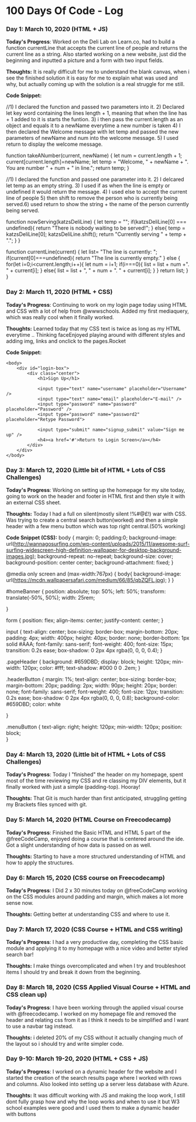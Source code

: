 # 100 Days Of Code - Log

### Day 1: March 10, 2020 (HTML + JS)

**Today's Progress**: Worked on the Deli Lab on Learn.co, had to build a function currentLine that accepts the current line of people and returns the current line as a string. Also started working on a new website, just did the beginning and inputted a picture and a form with two input fields.

**Thoughts:** It is really difficult for me to understand the blank canvas, when i see the finished solution it is easy for me to explain what was used and why, but actually coming up with the solution is a real struggle for me still.

**Code Snippet:** 

//1) I declared the function and passed two parameters into it. 2) Declared let key word containing the lines length + 1, meaning that when the line has + 1 added to it is starts the funtion. 3) i then pass the current.length as an object and equals it to a newName everytime a new number is taken 4) I then declared the Welcome message with let temp and passed the new parameters of newName and num into the welcome message. 5) I used return to display the welcome message.

function takeANumber(current, newName) {
  let num = current.length + 1;
  current[current.length]=newName;
  let temp = "Welcome, " + newName + ". You are number " + num + " in line.";
  return temp;
}

//1) I declared the function and passed one parameter into it. 2) I delcared let temp as an empty string. 3) I used if as when the line is empty or undefined it would return the message. 4) I used else to accept the current line of people 5) then shift to remove the person who is currently being served.6) used return to show the string + the name of the person currently being served.

function nowServing(katzsDeliLine) {
  let temp = "";
  if(katzsDeliLine[0] === undefined){
    return "There is nobody waiting to be served!";
    }
  else{
    temp = katzsDeliLine[0];
    katzsDeliLine.shift();
    return "Currently serving " + temp + ".";
  }
}

function currentLine(current) {
  let list= "The line is currently: ";
  if(current[0]===undefined){
    return "The line is currently empty."
  }
  else {
    for(let i=0;i<current.length;i++){
      let num = i+1;
      if(i===0){
        list = list + num +". " + current[i];
      }
      else{
        list = list + ", " + num + ". " + current[i];
      }
  }
  return list;
}
}

### Day 2: March 11, 2020 (HTML + CSS)

**Today's Progress**: 
Continuing to work on my login page today using HTML and CSS with a lot of help from 
@wwwschools. Added my first mediaquery, which was really cool when it finally worked.

**Thoughts:** 
Learned today that my CSS text is twice as long as my HTML everytime .. Thinking faceEnjoyed playing around with different styles and adding img, links and onclick to the pages.Rocket

**Code Snippet:** 
<!DOCTYPE html>
<html>
    <head>
        <title>Sign Up Page</title>
        <link rel="stylesheet" type="text/css" href="regstyle.css">
    </head>
    
    <body>
        <div id="login-box">
            <div class="center">
                <h1>Sign Up</h1>
                
                <input type="text" name="username" placeholder="Username" />
                <input type="text" name="email" placeholder="E-mail" />
                <input type="password" name="password" placeholder="Password" />
                <input type="password" name="password2" placeholder="Retype Password">
                
                <input type="submit" name="signup_submit" value="Sign me up" />
                <h4><a href='#'>Return to Login Screen</a></h4>
            </div>
        </div>     
    </body>
</html>

### Day 3: March 12, 2020 (Little bit of HTML + Lots of CSS Challenges)

**Today's Progress**: 
Working on setting up the homepage for my site today, going to work on the header and footer in HTML first and then style it with an external CSS sheet.

**Thoughts:** 
Today I had a full on silent(mostly silent !%#@£!) war with CSS. Was trying to create a central search button(worked) and then a simple header with a few menu button which was top right central.(50% working)

**Code Snippet (CSS):** 
body {
    margin: 0;
    padding:0;
    background-image: url(http://wannagosurfing.com/wp-content/uploads/2015/11/awesome-surf-surfing-widescreen-high-definition-wallpaper-for-desktop-background-images.jpg);
    background-repeat: no-repeat;
    background-size: cover;
    background-position: center center;
    background-attachment: fixed;
}

@media only screen and (max-width:767px) {
    body{
        background-image: url(https://mcdn.wallpapersafari.com/medium/66/85/qbZQFL.jpg);
    }
 }


#homeBanner {
    position: absolute;
    top: 50%;
    left: 50%;
    transform: translate(-50%, 50%);
    width: 25rem;
    
}

form {
    position: flex;
    align-items: center;
    justify-content: center;
}

input {
    text-align: center;
    box-sizing: border-box;
    margin-bottom: 20px;
    padding: 4px;
    width: 400px;
    height: 40px;
    border: none;
    border-bottom: 1px solid #AAA;
    font-family: sans-serif;
    font-weight: 400;
    font-size: 15px;
    transition: 0.2s ease;
    box-shadow: 0 2px 4px rgba(0, 0, 0, 0.4);
}

.pageHeader {
    background: #659DBD;
    display: block;
    height: 120px;
    min-width: 120px;
    color: #fff;
    text-shadow: #000 0 0 .2em;
}

.headerButton {
    margin: 1%;
    text-align: center;
    box-sizing: border-box;
    margin-bottom: 20px;
    padding: 2px;
    width: 90px;
    height: 20px;
    border: none;
    font-family: sans-serif;
    font-weight: 400;
    font-size: 12px;
    transition: 0.2s ease;
    box-shadow: 0 2px 4px rgba(0, 0, 0, 0.8);
    background-color: #659DBD;
    color: white
        
}

.menuButton {
    text-align: right;
    height: 120px;
    min-width: 120px;
    position: block;    
}

### Day 4: March 13, 2020 (Little bit of HTML + Lots of CSS Challenges)

**Today's Progress**: 
Today I "finished" the header on my homepage, spent most of the time reviewing my CSS and re classing my DIV elements, but it finally worked with just a simple (padding-top). Hooray!

**Thoughts:** 
That Git is much harder than first anticipated, struggling getting my Brackets files synced with git.

### Day 5: March 14, 2020 (HTML Course on Freecodecamp)

**Today's Progress**: 
Finished the Basic HTML and HTML 5 part of the @freeCodeCamp, enjoyed doing a course that is centered around the ide. Got a slight understanding of how data is passed on as well.

**Thoughts:** 
Starting to have a more structured understanding of HTML and how to apply the structures.

### Day 6: March 15, 2020 (CSS course on Freecodecamp)

**Today's Progress**: 
I Did 2 x 30 minutes today on @freeCodeCamp working on the CSS modules around padding and margin, which makes a lot more sense now.

**Thoughts:** 
Getting better at understanding CSS and where to use it.

### Day 7: March 17, 2020 (CSS Course + HTML and CSS writing)

**Today's Progress**: 
I had a very productive day, completing the CSS basic module and applying it to my homepage with a nice video and better styled search bar!

**Thoughts:** 
I make things overcomplicated and when I try and troubleshoot items I should try and break it down from the beginning.

### Day 8: March 18, 2020 (CSS Applied Visual Course + HTML and CSS clean up)

**Today's Progress**: 
I have been working through the applied visual course with @freecodecamp. I worked on my homepage file and removed the header and relating css from it as I think it needs to be simplified and I want to use a navbar tag instead.

**Thoughts:** 
i deleted 20% of my CSS without it actually changing much of the layout so i should try and write simpler code.

### Day 9-10: March 19-20, 2020 (HTML + CSS + JS)

**Today's Progress**: 
I worked on a dynamic header for the website and I started the creation of the search results page where I worked with rows and columns. Also looked into setting up a server less database with Azure. 

**Thoughts:** 
It was difficult working with JS and making the loop work, I still dont fully grasp how and why the loop works and when to use it but W3 school examples were good and I used them to make a dynamic header with buttons



